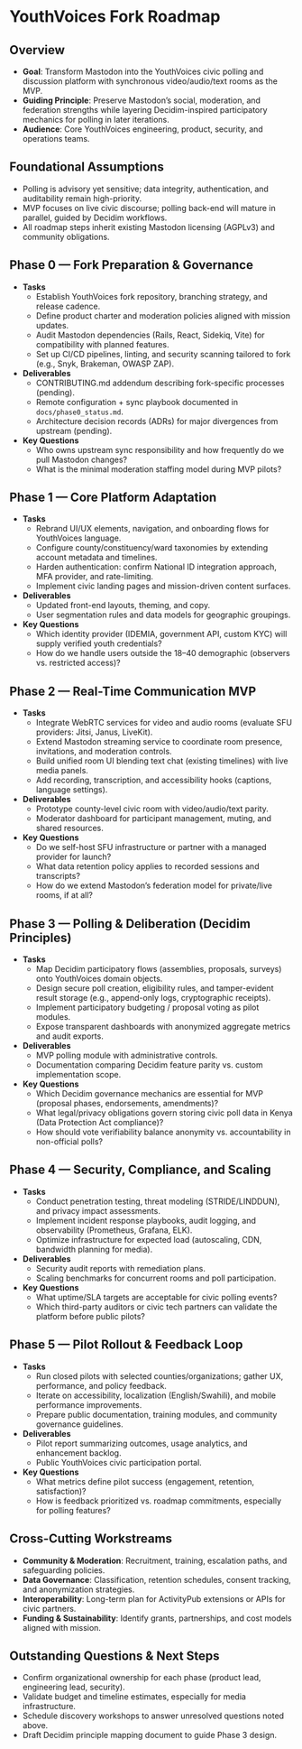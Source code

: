 # YouthVoices Fork Roadmap

## Overview
- **Goal**: Transform Mastodon into the YouthVoices civic polling and discussion platform with synchronous video/audio/text rooms as the MVP.
- **Guiding Principle**: Preserve Mastodon’s social, moderation, and federation strengths while layering Decidim-inspired participatory mechanics for polling in later iterations.
- **Audience**: Core YouthVoices engineering, product, security, and operations teams.

## Foundational Assumptions
- Polling is advisory yet sensitive; data integrity, authentication, and auditability remain high-priority.
- MVP focuses on live civic discourse; polling back-end will mature in parallel, guided by Decidim workflows.
- All roadmap steps inherit existing Mastodon licensing (AGPLv3) and community obligations.

## Phase 0 — Fork Preparation & Governance
- **Tasks**
  - Establish YouthVoices fork repository, branching strategy, and release cadence.
  - Define product charter and moderation policies aligned with mission updates.
  - Audit Mastodon dependencies (Rails, React, Sidekiq, Vite) for compatibility with planned features.
  - Set up CI/CD pipelines, linting, and security scanning tailored to fork (e.g., Snyk, Brakeman, OWASP ZAP).
- **Deliverables**
  - CONTRIBUTING.md addendum describing fork-specific processes (pending).
  - Remote configuration + sync playbook documented in `docs/phase0_status.md`.
  - Architecture decision records (ADRs) for major divergences from upstream (pending).
- **Key Questions**
  - Who owns upstream sync responsibility and how frequently do we pull Mastodon changes?
  - What is the minimal moderation staffing model during MVP pilots?

## Phase 1 — Core Platform Adaptation
- **Tasks**
  - Rebrand UI/UX elements, navigation, and onboarding flows for YouthVoices language.
  - Configure county/constituency/ward taxonomies by extending account metadata and timelines.
  - Harden authentication: confirm National ID integration approach, MFA provider, and rate-limiting.
  - Implement civic landing pages and mission-driven content surfaces.
- **Deliverables**
  - Updated front-end layouts, theming, and copy.
  - User segmentation rules and data models for geographic groupings.
- **Key Questions**
  - Which identity provider (IDEMIA, government API, custom KYC) will supply verified youth credentials?
  - How do we handle users outside the 18–40 demographic (observers vs. restricted access)?

## Phase 2 — Real-Time Communication MVP
- **Tasks**
  - Integrate WebRTC services for video and audio rooms (evaluate SFU providers: Jitsi, Janus, LiveKit).
  - Extend Mastodon streaming service to coordinate room presence, invitations, and moderation controls.
  - Build unified room UI blending text chat (existing timelines) with live media panels.
  - Add recording, transcription, and accessibility hooks (captions, language settings).
- **Deliverables**
  - Prototype county-level civic room with video/audio/text parity.
  - Moderator dashboard for participant management, muting, and shared resources.
- **Key Questions**
  - Do we self-host SFU infrastructure or partner with a managed provider for launch?
  - What data retention policy applies to recorded sessions and transcripts?
  - How do we extend Mastodon’s federation model for private/live rooms, if at all?

## Phase 3 — Polling & Deliberation (Decidim Principles)
- **Tasks**
  - Map Decidim participatory flows (assemblies, proposals, surveys) onto YouthVoices domain objects.
  - Design secure poll creation, eligibility rules, and tamper-evident result storage (e.g., append-only logs, cryptographic receipts).
  - Implement participatory budgeting / proposal voting as pilot modules.
  - Expose transparent dashboards with anonymized aggregate metrics and audit exports.
- **Deliverables**
  - MVP polling module with administrative controls.
  - Documentation comparing Decidim feature parity vs. custom implementation scope.
- **Key Questions**
  - Which Decidim governance mechanics are essential for MVP (proposal phases, endorsements, amendments)?
  - What legal/privacy obligations govern storing civic poll data in Kenya (Data Protection Act compliance)?
  - How should vote verifiability balance anonymity vs. accountability in non-official polls?

## Phase 4 — Security, Compliance, and Scaling
- **Tasks**
  - Conduct penetration testing, threat modeling (STRIDE/LINDDUN), and privacy impact assessments.
  - Implement incident response playbooks, audit logging, and observability (Prometheus, Grafana, ELK).
  - Optimize infrastructure for expected load (autoscaling, CDN, bandwidth planning for media).
- **Deliverables**
  - Security audit reports with remediation plans.
  - Scaling benchmarks for concurrent rooms and poll participation.
- **Key Questions**
  - What uptime/SLA targets are acceptable for civic polling events?
  - Which third-party auditors or civic tech partners can validate the platform before public pilots?

## Phase 5 — Pilot Rollout & Feedback Loop
- **Tasks**
  - Run closed pilots with selected counties/organizations; gather UX, performance, and policy feedback.
  - Iterate on accessibility, localization (English/Swahili), and mobile performance improvements.
  - Prepare public documentation, training modules, and community governance guidelines.
- **Deliverables**
  - Pilot report summarizing outcomes, usage analytics, and enhancement backlog.
  - Public YouthVoices civic participation portal.
- **Key Questions**
  - What metrics define pilot success (engagement, retention, satisfaction)?
  - How is feedback prioritized vs. roadmap commitments, especially for polling features?

## Cross-Cutting Workstreams
- **Community & Moderation**: Recruitment, training, escalation paths, and safeguarding policies.
- **Data Governance**: Classification, retention schedules, consent tracking, and anonymization strategies.
- **Interoperability**: Long-term plan for ActivityPub extensions or APIs for civic partners.
- **Funding & Sustainability**: Identify grants, partnerships, and cost models aligned with mission.

## Outstanding Questions & Next Steps
- Confirm organizational ownership for each phase (product lead, engineering lead, security).
- Validate budget and timeline estimates, especially for media infrastructure.
- Schedule discovery workshops to answer unresolved questions noted above.
- Draft Decidim principle mapping document to guide Phase 3 design.
